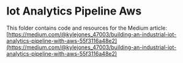 # Iot Analytics Pipeline Aws

This folder contains code and resources for the Medium article:
[https://medium.com/@kylejones_47003/building-an-industrial-iot-analytics-pipeline-with-aws-55f3116a48e2](https://medium.com/@kylejones_47003/building-an-industrial-iot-analytics-pipeline-with-aws-55f3116a48e2)
